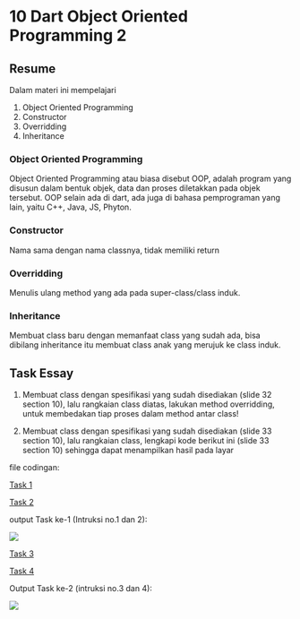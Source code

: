 # 10 Dart Object Oriented Programming 2

## Resume
Dalam materi ini mempelajari
1. Object Oriented Programming
2. Constructor
3. Overridding
4. Inheritance

### Object Oriented Programming
Object Oriented Programming atau biasa disebut OOP, adalah program yang disusun dalam bentuk objek, data dan proses diletakkan pada objek tersebut. OOP selain ada di dart, ada juga di bahasa pemprograman yang lain, yaitu C++, Java, JS, Phyton.

### Constructor
Nama sama dengan nama classnya, tidak memiliki return

### Overridding
Menulis ulang method yang ada pada super-class/class induk.

### Inheritance
Membuat class baru dengan memanfaat class yang sudah ada, bisa dibilang inheritance itu membuat class anak yang merujuk ke class induk.

## Task Essay
1. Membuat class dengan spesifikasi yang sudah disediakan (slide 32 section 10), lalu rangkaian class diatas, lakukan method overridding, untuk membedakan tiap proses dalam method antar class!

2. Membuat class dengan spesifikasi yang sudah disediakan (slide 33 section 10), lalu rangkaian class, lengkapi kode berikut ini (slide 33 section 10) sehingga dapat menampilkan hasil pada layar

file codingan:


[Task 1](https://github.com/fraihan-dw/flutter_muhammad-raihan-firdaus/blob/main/10_Dart%20Object%20Oriented%20Programming%202/Praktikum/task1.dart)

[Task 2](https://github.com/fraihan-dw/flutter_muhammad-raihan-firdaus/blob/main/10_Dart%20Object%20Oriented%20Programming%202/Praktikum/task2.dart)


output Task ke-1 (Intruksi no.1 dan 2):


![](https://github.com/fraihan-dw/flutter_muhammad-raihan-firdaus/blob/main/10_Dart%20Object%20Oriented%20Programming%202/Screenshot/task1.png?raw=true)


[Task 3](https://github.com/fraihan-dw/flutter_muhammad-raihan-firdaus/blob/main/10_Dart%20Object%20Oriented%20Programming%202/Praktikum/task3.dart)

[Task 4](https://github.com/fraihan-dw/flutter_muhammad-raihan-firdaus/blob/main/10_Dart%20Object%20Oriented%20Programming%202/Praktikum/task4.dart)


Output Task ke-2 (intruksi no.3 dan 4):


![](https://github.com/fraihan-dw/flutter_muhammad-raihan-firdaus/blob/main/10_Dart%20Object%20Oriented%20Programming%202/Screenshot/task2.png?raw=true)